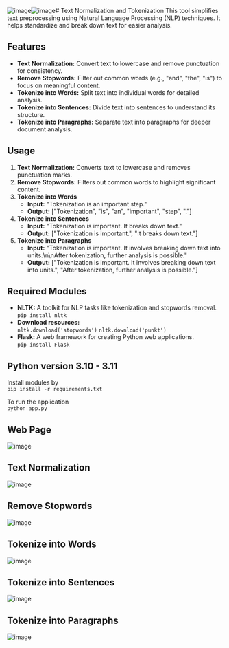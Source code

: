 ![image](https://github.com/hariharasudan3/Text-Normalization-NLP/assets/145860861/fa69d974-d23e-422e-8dfb-b1f5deecfddb)![image](https://github.com/hariharasudan3/Text-Normalization-NLP/assets/145860861/777e4038-0474-4474-a300-71f16567ac90)# Text Normalization and Tokenization
This tool simplifies text preprocessing using Natural Language Processing (NLP) techniques. It helps standardize and break down text for easier analysis.

## Features

- **Text Normalization:** Convert text to lowercase and remove punctuation for consistency.
- **Remove Stopwords:** Filter out common words (e.g., "and", "the", "is") to focus on meaningful content.
- **Tokenize into Words:** Split text into individual words for detailed analysis.
- **Tokenize into Sentences:** Divide text into sentences to understand its structure.
- **Tokenize into Paragraphs:** Separate text into paragraphs for deeper document analysis.

## Usage
1. **Text Normalization:** Converts text to lowercase and removes punctuation marks.
2. **Remove Stopwords:** Filters out common words to highlight significant content.
3. **Tokenize into Words**
     - **Input:** "Tokenization is an important step."
     - **Output:** ["Tokenization", "is", "an", "important", "step", "."]
4. **Tokenize into Sentences**
     - **Input:** "Tokenization is important. It breaks down text."
     - **Output:** ["Tokenization is important.", "It breaks down text."]
5. **Tokenize into Paragraphs**
     - **Input:** "Tokenization is important. It involves breaking down text into units.\n\nAfter tokenization, further analysis is possible."
     - **Output:** ["Tokenization is important. It involves breaking down text into units.", "After tokenization, further analysis is possible."]

## Required Modules
- **NLTK:** A toolkit for NLP tasks like tokenization and stopwords removal.<br>
```pip install nltk```<br>
- **Download resources:**
  <br>
```nltk.download('stopwords')```
```nltk.download('punkt')```
- **Flask:** A web framework for creating Python web applications.<br>
```pip install Flask```

## Python version 3.10 - 3.11
Install modules by<br>
```pip install -r requirements.txt```
<br>

To run the application <br>
```python app.py```

## Web Page
![image](https://github.com/hariharasudan3/Text-Normalization-NLP/assets/145860861/f5c8fa22-5530-4cd2-8395-fc9683407022)

## Text Normalization
![image](https://github.com/hariharasudan3/Text-Normalization-NLP/assets/145860861/4007602d-ab2d-4abe-bdf0-a1be616f2801)

## Remove Stopwords
![image](https://github.com/hariharasudan3/Text-Normalization-NLP/assets/145860861/eef92a84-aab1-4e80-a084-999383a1ffc1)

## Tokenize into Words
![image](https://github.com/hariharasudan3/Text-Normalization-NLP/assets/145860861/71a69c9e-0816-403e-8760-22fc82cb1038)

## Tokenize into Sentences
![image](https://github.com/hariharasudan3/Text-Normalization-NLP/assets/145860861/1b048b32-afc1-4fa6-9279-6b1923553de4)

## Tokenize into Paragraphs
![image](https://github.com/hariharasudan3/Text-Normalization-NLP/assets/145860861/24faac6a-d194-4da2-90aa-90fe7ca5f97f)

